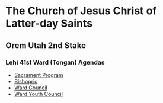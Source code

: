 # The Church of Jesus Christ of Latter-day Saints
## Orem Utah 2nd Stake
### Lehi 41st Ward (Tongan) Agendas

* [Sacrament Program](https://fataha801.github.io)
* [Bishopric](https://github.com/fataha801/meetings/blob/main/bishopric.md)
* [Ward Council](https://github.com/fataha801/meetings/blob/main/wc.md)
* [Ward Youth Council](https://github.com/fataha801/meetings/blob/main/wyc.md)
